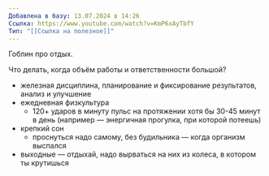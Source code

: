 ```yaml
---
Добавлена в базу: 13.07.2024 в 14:26
Ссылка: https://www.youtube.com/watch?v=KmP6xAyTbfY
Тип: "[[Ссылка на полезное]]"
---
```

Гоблин про отдых.

Что делать, когда объём работы и ответственности большой?

- железная дисциплина, планирование и фиксирование результатов, анализ и улучшение
- ежедневная физкультура
	- 120+ ударов в минуту пульс на протяжении хотя бы 30-45 минут в день (например — энергичная прогулка, при которой потеешь)
- крепкий сон
	- проснуться надо самому, без будильника — когда организм выспался
- выходные — отдыхай, надо вырваться на них из колеса, в котором ты крутишься